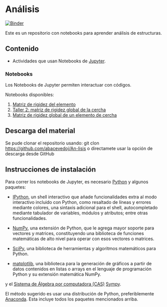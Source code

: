 # Análisis
[![Binder](https://mybinder.org/badge_logo.svg)](https://mybinder.org/v2/gh/abacevedoj/An-lisis/master)


Este es un repositorio con notebooks para aprender análisis de estructuras.

## Contenido
- Actividades que usan Notebooks de [Jupyter](http://jupyter.org/).

### Notebooks
Los Notebooks de Jupyter permiten interactuar con códigos.

Notebooks disponibles:
1. [Matriz de rigidez del elemento](https://nbviewer.jupyter.org/github/abacevedoj/An-lisis/blob/master/notebooks/Mariz%20de%20rigidez%20del%20elemento.ipynb)
2. [Taller 2: matriz de rigidez global de la cercha](https://nbviewer.jupyter.org/github/abacevedoj/An-lisis/blob/master/notebooks/Matriz%20de%20rigidez%20global%20de%20la%20estructural.ipynb)
3. [Matriz de rigidez global de un elemento de cercha](nbviewer.jupyter.org/github/abacevedoj/An-lisis/blob/master/notebooks/Matriz%20de%20rigidez%20del%20elemento_Cercha.ipynb)

## Descarga del material
Se pude clonar el repositorio usando:
  git clon https://github.com/abacevedoj/An-lisis
o directamete usar la opción de descarga desde GitHub

## Instrucciones de instalación

Para correr los notebooks de Jupyter, es necesario [Python](https://www.python.org/)
y algunos paquetes:

- [IPython](http://ipython.org/), un shell interactivo que añade funcionalidades  extra al modo interactivo incluido con Python, como resaltado de líneas y errores mediante colores, una sintaxis adicional para el shell, autocompletado mediante tabulador de variables, módulos y atributos; entre otras funcionalidades.

- [NumPy](http://www.numpy.org/), una extensión de Python, que le agrega mayor
soporte para vectores y matrices, constituyendo una biblioteca de funciones
matemáticas de alto nivel para operar con esos vectores o matrices.

- [SciPy](http://www.scipy.org/), una biblioteca de herramientas y algoritmos matemáticos para Python.

- [matplotlib](http://matplotlib.org/),  una biblioteca para la generación de gráficos a partir de datos contenidos en listas o arrays en el lenguaje de
programación Python y su extensión matemática NumPy.

y el [Sistema de Álgebra por computadora (CAS)](https://en.wikipedia.org/wiki/Computer_algebra_system) [Sympy](http://www.sympy.org/).

El método sugerido es usar una distribución de Python, preferiblemente  [Anaconda](https://www.anaconda.com/). Esta incluye todos los paquetes mencionados arriba.
